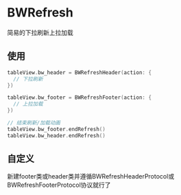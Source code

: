 # BWRefresh
简易的下拉刷新上拉加载

## 使用
```swift
tableView.bw_header = BWRefreshHeader(action: {
  // 下拉刷新
})

tableView.bw_footer = BWRefreshFooter(action: {
  // 上拉加载
})

// 结束刷新/加载动画
tableView.bw_footer.endRefresh()
tableView.bw_header.endRefresh()

```

## 自定义
新建footer类或header类并遵循BWRefreshHeaderProtocol或BWRefreshFooterProtocol协议就行了
